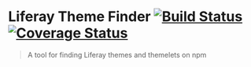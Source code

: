 # Liferay Theme Finder [![Build Status](https://travis-ci.org/Robert-Frampton/liferay-theme-finder.svg?branch=master)](https://travis-ci.org/Robert-Frampton/liferay-theme-finder) [![Coverage Status](https://coveralls.io/repos/github/Robert-Frampton/liferay-theme-finder/badge.svg?branch=master)](https://coveralls.io/github/Robert-Frampton/liferay-theme-finder?branch=master)

> A tool for finding Liferay themes and themelets on npm